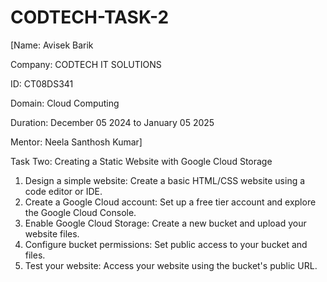 # CODTECH-TASK-2

[Name: Avisek Barik

Company: CODTECH IT SOLUTIONS

ID: CT08DS341

Domain: Cloud Computing

Duration: December 05 2024 to January 05 2025

Mentor: Neela Santhosh Kumar]

Task Two: Creating a Static Website with Google Cloud Storage


1. Design a simple website: Create a basic HTML/CSS website using a code editor or IDE.
2. Create a Google Cloud account: Set up a free tier account and explore the Google Cloud Console.
3. Enable Google Cloud Storage: Create a new bucket and upload your website files.
4. Configure bucket permissions: Set public access to your bucket and files.
5. Test your website: Access your website using the bucket's public URL.

